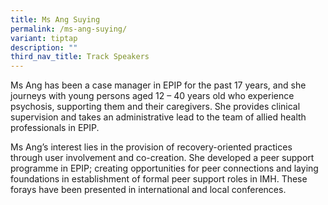 ```yaml
---
title: Ms Ang Suying
permalink: /ms-ang-suying/
variant: tiptap
description: ""
third_nav_title: Track Speakers
---
```

<p></p>
<p>Ms Ang has been a case manager in EPIP for the past 17 years, and she
journeys with young persons aged 12 – 40 years old who experience psychosis,
supporting them and their caregivers. She provides clinical supervision
and takes an administrative lead to the team of allied health professionals
in EPIP.</p>
<p>Ms Ang’s interest lies in the provision of recovery-oriented practices
through user involvement and co-creation. She developed a peer support
programme in EPIP; creating opportunities for peer connections and laying
foundations in establishment of formal peer support roles in IMH. These
forays have been presented in international and local conferences.</p>
<p></p>